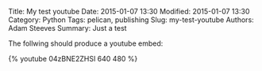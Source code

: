 Title: My test youtube
Date: 2015-01-07 13:30
Modified: 2015-01-07 13:30
Category: Python
Tags: pelican, publishing
Slug: my-test-youtube
Authors: Adam Steeves
Summary: Just a test

The follwing should produce a youtube embed:

{% youtube 04zBNE2ZHSI 640 480 %}
